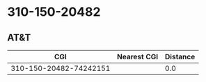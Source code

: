 # 310-150-20482
## AT&T


| CGI | Nearest CGI | Distance |
|-----|-------------|----------|
| 310-150-20482-74242151 |  | 0.0 |
